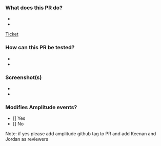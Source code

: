 ### What does this PR do?

-
-

[Ticket](link)

### How can this PR be tested?

-
-

### Screenshot(s)

-
-

### Modifies Amplitude events?

- [] Yes
- [] No

Note: if yes please add amplitude github tag to PR and add Keenan and Jordan as reviewers
